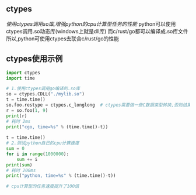 ## ctypes
*使用ctypes调用so库,增强python的cpu计算型任务的性能*
python可以使用ctypes调用.so动态库(windows上就是dll库)
而c/rust/go都可以编译成.so库文件
所以,python可使用ctypes去联合c/rust/go的性能

## ctypes使用示例
```python
import ctypes
import time

# 1.使用ctypes调用go编译的.so库
so = ctypes.CDLL("./mylib.so")
t = time.time()
so.foo.restype = ctypes.c_longlong  # ctypes需要做一些C数据类型转换,否则结果可能不精确
r = so.foo(1, 9)
print(r)
# 耗时 2ms
print("cgo, time=%s" % (time.time()-t))  
    
t = time.time()
# 2.测试python自己的cpu计算速度
sum = 0
for i in range(1000000):
    sum += i
print(sum)
# 耗时 200ms
print("python, time=%s" % (time.time()-t))

# cpu计算型的任务速度提升了100倍
```







